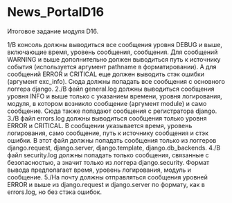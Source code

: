 # News_PortalD16
Итоговое задание модуля D16.

1/В консоль должны выводиться все сообщения уровня DEBUG и выше, включающие время, уровень сообщения, сообщения. Для сообщений WARNING и выше дополнительно должен выводиться путь к источнику события (используется аргумент pathname в форматировании). А для сообщений ERROR и CRITICAL еще должен выводить стэк ошибки (аргумент exc_info). Сюда должны попадать все сообщения с основного логгера django.
2./В файл general.log должны выводиться сообщения уровня INFO и выше только с указанием времени, уровня логирования, модуля, в котором возникло сообщение (аргумент module) и само сообщение. Сюда также попадают сообщения с регистратора django.
3./В файл errors.log должны выводиться сообщения только уровня ERROR и CRITICAL. В сообщении указывается время, уровень логирования, само сообщение, путь к источнику сообщения и стэк ошибки. В этот файл должны попадать сообщения только из логгеров django.request, django.server, django.template, django.db_backends.
4./В файл security.log должны попадать только сообщения, связанные с безопасностью, а значит только из логгера django.security. Формат вывода предполагает время, уровень логирования, модуль и сообщение.
5./На почту должны отправляться сообщения уровней ERROR и выше из django.request и django.server по формату, как в errors.log, но без стэка ошибок.
